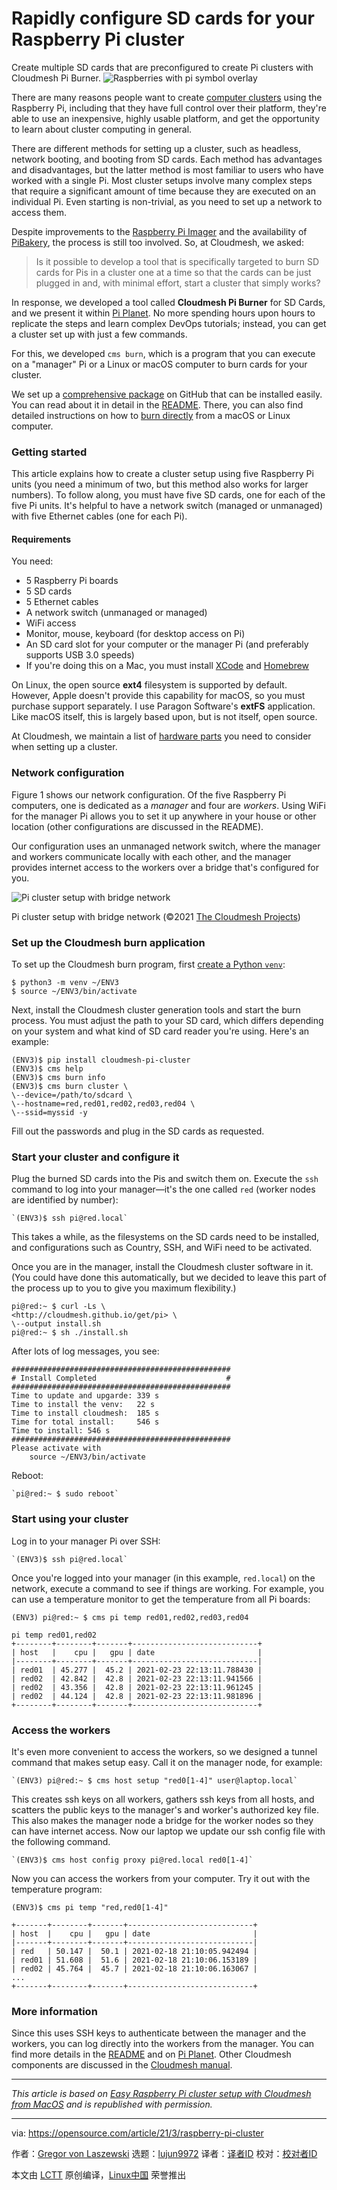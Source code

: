 [#]: subject: (Rapidly configure SD cards for your Raspberry Pi cluster)
[#]: via: (https://opensource.com/article/21/3/raspberry-pi-cluster)
[#]: author: (Gregor von Laszewski https://opensource.com/users/laszewski)
[#]: collector: (lujun9972)
[#]: translator: ( )
[#]: reviewer: ( )
[#]: publisher: ( )
[#]: url: ( )

Rapidly configure SD cards for your Raspberry Pi cluster
======
Create multiple SD cards that are preconfigured to create Pi clusters
with Cloudmesh Pi Burner.
![Raspberries with pi symbol overlay][1]

There are many reasons people want to create [computer clusters][2] using the Raspberry Pi, including that they have full control over their platform, they're able to use an inexpensive, highly usable platform, and get the opportunity to learn about cluster computing in general.

There are different methods for setting up a cluster, such as headless, network booting, and booting from SD cards. Each method has advantages and disadvantages, but the latter method is most familiar to users who have worked with a single Pi. Most cluster setups involve many complex steps that require a significant amount of time because they are executed on an individual Pi. Even starting is non-trivial, as you need to set up a network to access them.

Despite improvements to the [Raspberry Pi Imager][3] and the availability of [PiBakery][4], the process is still too involved. So, at Cloudmesh, we asked:

> Is it possible to develop a tool that is specifically targeted to burn SD cards for Pis in a cluster one at a time so that the cards can be just plugged in and, with minimal effort, start a cluster that simply works?

In response, we developed a tool called **Cloudmesh Pi Burner** for SD Cards, and we present it within [Pi Planet][5]. No more spending hours upon hours to replicate the steps and learn complex DevOps tutorials; instead, you can get a cluster set up with just a few commands.

For this, we developed `cms burn`, which is a program that you can execute on a "manager" Pi or a Linux or macOS computer to burn cards for your cluster.

We set up a [comprehensive package][6] on GitHub that can be installed easily. You can read about it in detail in the [README][7]. There, you can also find detailed instructions on how to [burn directly][8] from a macOS or Linux computer.

### Getting started

This article explains how to create a cluster setup using five Raspberry Pi units (you need a minimum of two, but this method also works for larger numbers). To follow along, you must have five SD cards, one for each of the five Pi units. It's helpful to have a network switch (managed or unmanaged) with five Ethernet cables (one for each Pi).

#### Requirements

You need:

  * 5 Raspberry Pi boards
  * 5 SD cards
  * 5 Ethernet cables
  * A network switch (unmanaged or managed)
  * WiFi access
  * Monitor, mouse, keyboard (for desktop access on Pi)
  * An SD card slot for your computer or the manager Pi (and preferably supports USB 3.0 speeds)
  * If you're doing this on a Mac, you must install [XCode][9] and [Homebrew][10]



On Linux, the open source **ext4** filesystem is supported by default. However, Apple doesn't provide this capability for macOS, so you must purchase support separately. I use Paragon Software's **extFS** application. Like macOS itself, this is largely based upon, but is not itself, open source.

At Cloudmesh, we maintain a list of [hardware parts][11] you need to consider when setting up a cluster.

### Network configuration

Figure 1 shows our network configuration. Of the five Raspberry Pi computers, one is dedicated as a _manager_ and four are _workers_. Using WiFi for the manager Pi allows you to set it up anywhere in your house or other location (other configurations are discussed in the README).

Our configuration uses an unmanaged network switch, where the manager and workers communicate locally with each other, and the manager provides internet access to the workers over a bridge that's configured for you.

![Pi cluster setup with bridge network][12]

Pi cluster setup with bridge network (©2021 [The Cloudmesh Projects][13])

### Set up the Cloudmesh burn application

To set up the Cloudmesh burn program, first [create a Python `venv`][14]:


```
$ python3 -m venv ~/ENV3
$ source ~/ENV3/bin/activate
```

Next, install the Cloudmesh cluster generation tools and start the burn process. You must adjust the path to your SD card, which differs depending on your system and what kind of SD card reader you're using. Here's an example:


```
(ENV3)$ pip install cloudmesh-pi-cluster
(ENV3)$ cms help
(ENV3)$ cms burn info
(ENV3)$ cms burn cluster \
\--device=/path/to/sdcard \
\--hostname=red,red01,red02,red03,red04 \
\--ssid=myssid -y
```

Fill out the passwords and plug in the SD cards as requested.

### Start your cluster and configure it

Plug the burned SD cards into the Pis and switch them on. Execute the `ssh` command to log into your manager—it's the one called `red` (worker nodes are identified by number):


```
`(ENV3)$ ssh pi@red.local`
```

This takes a while, as the filesystems on the SD cards need to be installed, and configurations such as Country, SSH, and WiFi need to be activated.

Once you are in the manager, install the Cloudmesh cluster software in it. (You could have done this automatically, but we decided to leave this part of the process up to you to give you maximum flexibility.)


```
pi@red:~ $ curl -Ls \
<http://cloudmesh.github.io/get/pi> \
\--output install.sh
pi@red:~ $ sh ./install.sh
```

After lots of log messages, you see:


```
#################################################
# Install Completed                             #
#################################################
Time to update and upgarde: 339 s
Time to install the venv:   22 s
Time to install cloudmesh:  185 s
Time for total install:     546 s
Time to install: 546 s
#################################################
Please activate with
    source ~/ENV3/bin/activate
```

Reboot:


```
`pi@red:~ $ sudo reboot`
```

### Start using your cluster

Log in to your manager Pi over SSH:


```
`(ENV3)$ ssh pi@red.local`
```

Once you're logged into your manager (in this example, `red.local`) on the network, execute a command to see if things are working. For example, you can use a temperature monitor to get the temperature from all Pi boards:


```
(ENV3) pi@red:~ $ cms pi temp red01,red02,red03,red04

pi temp red01,red02
+--------+--------+-------+----------------------------+
| host   |    cpu |   gpu | date                       |
|--------+--------+-------+----------------------------|
| red01  | 45.277 |  45.2 | 2021-02-23 22:13:11.788430 |
| red02  | 42.842 |  42.8 | 2021-02-23 22:13:11.941566 |
| red02  | 43.356 |  42.8 | 2021-02-23 22:13:11.961245 |
| red02  | 44.124 |  42.8 | 2021-02-23 22:13:11.981896 |
+--------+--------+-------+----------------------------+
```

### Access the workers

It's even more convenient to access the workers, so we designed a tunnel command that makes setup easy. Call it on the manager node, for example:


```
`(ENV3) pi@red:~ $ cms host setup "red0[1-4]" user@laptop.local`
```

This creates ssh keys on all workers, gathers ssh keys from all hosts, and scatters the public keys to the manager's and worker's authorized key file. This also makes the manager node a bridge for the worker nodes so they can have internet access. Now our laptop we update our ssh config file with the following command.


```
`(ENV3)$ cms host config proxy pi@red.local red0[1-4]`
```

Now you can access the workers from your computer. Try it out with the temperature program:


```
(ENV3)$ cms pi temp "red,red0[1-4]"              

+-------+--------+-------+----------------------------+
| host  |    cpu |   gpu | date                       |
|-------+--------+-------+----------------------------|
| red   | 50.147 |  50.1 | 2021-02-18 21:10:05.942494 |
| red01 | 51.608 |  51.6 | 2021-02-18 21:10:06.153189 |
| red02 | 45.764 |  45.7 | 2021-02-18 21:10:06.163067 |
...
+-------+--------+-------+----------------------------+
```

### More information

Since this uses SSH keys to authenticate between the manager and the workers, you can log directly into the workers from the manager. You can find more details in the [README][7] and on [Pi Planet][5]. Other Cloudmesh components are discussed in the [Cloudmesh manual][15].

* * *

_This article is based on [Easy Raspberry Pi cluster setup with Cloudmesh from MacOS][13] and is republished with permission._

--------------------------------------------------------------------------------

via: https://opensource.com/article/21/3/raspberry-pi-cluster

作者：[Gregor von Laszewski][a]
选题：[lujun9972][b]
译者：[译者ID](https://github.com/译者ID)
校对：[校对者ID](https://github.com/校对者ID)

本文由 [LCTT](https://github.com/LCTT/TranslateProject) 原创编译，[Linux中国](https://linux.cn/) 荣誉推出

[a]: https://opensource.com/users/laszewski
[b]: https://github.com/lujun9972
[1]: https://opensource.com/sites/default/files/styles/image-full-size/public/lead-images/life-raspberrypi_0.png?itok=Kczz87J2 (Raspberries with pi symbol overlay)
[2]: https://en.wikipedia.org/wiki/Computer_cluster
[3]: https://www.youtube.com/watch?v=J024soVgEeM
[4]: https://www.raspberrypi.org/blog/pibakery/
[5]: https://piplanet.org/
[6]: https://github.com/cloudmesh/cloudmesh-pi-burn
[7]: https://github.com/cloudmesh/cloudmesh-pi-burn/blob/main/README.md
[8]: https://github.com/cloudmesh/cloudmesh-pi-burn#71-quickstart-for-a-setup-of-a-cluster-from-macos-or-linux-with-no-burning-on-a-pi
[9]: https://opensource.com/article/20/8/iterm2-zsh
[10]: https://opensource.com/article/20/6/homebrew-mac
[11]: https://cloudmesh.github.io/pi/docs/hardware/parts/
[12]: https://opensource.com/sites/default/files/uploads/network-bridge.png (Pi cluster setup with bridge network)
[13]: https://cloudmesh.github.io/pi/tutorial/sdcard-burn-pi-headless/
[14]: https://opensource.com/article/20/10/venv-python
[15]: https://cloudmesh.github.io/cloudmesh-manual/
